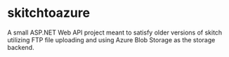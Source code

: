 skitchtoazure
=============

A small ASP.NET Web API project meant to satisfy older versions of skitch utilizing FTP file uploading and using Azure Blob Storage as the storage backend.
